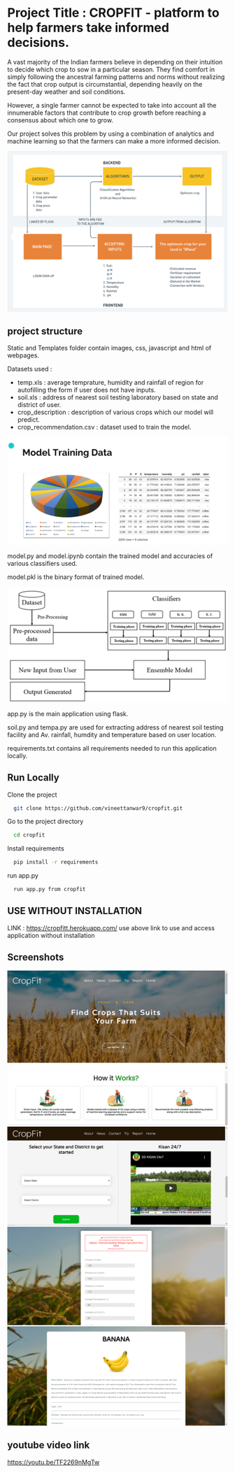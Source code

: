 
# Project Title : CROPFIT - platform to help farmers take informed decisions.

 A vast majority of the Indian farmers believe in depending on their intuition to decide which crop to sow in a particular season. They find comfort in simply following the ancestral farming patterns and norms without realizing the fact that crop output is circumstantial, depending heavily on the present-day weather and soil conditions. 

 However, a single farmer cannot be expected to take into account all the innumerable factors that contribute to crop growth before reaching a consensus about which one to grow. 

 Our project solves this problem by using a combination of analytics and machine learning so that the farmers can make a more informed decision.

![architecture](assets/architecture.png)




## project structure
Static and Templates folder contain images, css, javascript and html of webpages.

Datasets used :
- temp.xls : average temprature, humidity and rainfall of region for autofilling the form if user does not have inputs.
- soil.xls : address of nearest soil testing laboratory based on state and district of user.
- crop_description : description of various crops which our model will predict.
- crop_recommendation.csv : dataset used to train the model.

![architecture](assets/data.PNG)

model.py and model.ipynb contain the trained model and accuracies of various classifiers used.

model.pkl is the binary format of trained model.


![architecture](assets/backend.png)


app.py is the main application using flask.

soil.py and tempa.py are used for extracting address of nearest soil testing facility and Av. rainfall, humdity and temperature based on user location. 

requirements.txt contains all requirements needed to run this application locally.





## Run Locally

Clone the project

```bash
  git clone https://github.com/vineettanwar9/cropfit.git
```

Go to the project directory

```bash
  cd cropfit
```

Install requirements

```bash
  pip install -r requirements 
```

run app.py 

```bash
  run app.py from cropfit 
```

## USE WITHOUT INSTALLATION
 LINK : https://cropfitt.herokuapp.com/
 use above link to use and access application without installation 


## Screenshots
![architecture](assets/home1.PNG)
![architecture](assets/works.png)
![architecture](assets/home2.PNG)
![architecture](assets/form1.png)
![architecture](assets/output1.png)


## youtube video link
https://youtu.be/TF2269nMgTw
